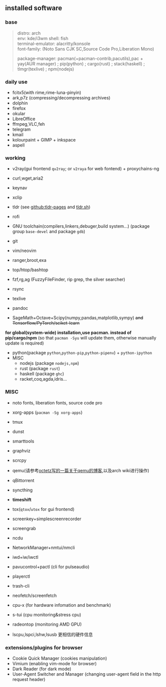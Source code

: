 ## installed software

### base

> distro: arch  
> env: kde/i3wm
> shell: fish  
> terminal-emulator: alacritty/konsole  
> font-family: (Noto Sans CJK SC,Source Code Pro,Liberation Mono)
>
> package-manager: pacman(+pacman-contrib,pacutils),pac + yay(AUR manager) ; pip(python) ; cargo(rust) ; stack(haskell) ; tlmgr(texlive) ; npm(nodejs)

### daily use

* fcitx5(with rime,rime-luna-pinyin)
* ark,p7z (compressing/decompressing archives)
* dolphin
* firefox
* okular
* LibreOffice
* ffmpeg,VLC,feh
* telegram
* kmail
* kolourpaint + GIMP + inkspace
* aspell

### working

* v2ray(gui frontend `qv2ray`; or `v2raya` for web fontend) + proxychains-ng
* curl,wget,aria2
* keynav
* xclip

* tldr (see [github:tldr-pages](https://github.com/tldr-pages/tldr) and [tldr.sh](https://tldr.sh))
* rofi
* GNU toolchain(compilers,linkers,debuger,build system...) (package group `base-devel` and package `gdb`)
* git
* vim/neovim
* ranger,broot,exa
* top/htop/bashtop
* fzf,rg,ag (FuzzyFileFinder, rip grep, the silver searcher)
* rsync

* texlive
* pandoc
* SageMath+Octave+Scipy(numpy,pandas,matplotlib,sympy) ~~and Tensorflow/PyTorch/sciket-learn~~

**for global(system-wide) installation,use pacman. instead of pip/cargo/npm** (so that `pacman -Syu` will update them, otherwise manually update is required)  

* python(package `python`,`python-pip`,`python-pipenv`) + `python-ipython`
* MISC
  * nodejs (package `nodejs,npm`)
  * rust (package `rust`)
  * haskell (package `ghc`)
  * racket,coq,agda,idris...


### MISC


* noto fonts, liberation fonts, source code pro
* xorg-apps (`pacman -Sg xorg-apps`)
* tmux
* dunst
* smarttools
* graphviz
* scrcpy
* qemu(请参考[octetz写的一篇关于qemu的博客](https://octetz.com/docs/2020/2020-05-06-linux-hypervisor-setup/),以及arch wiki进行操作)
* qBittorrent
* syncthing
* **timeshift**
* tox(`qtox`/`utox` for gui frontend)
* screenkey+simplescreenrecorder
* screengrab

* ncdu
* NetworkManager+nmtui/nmcli
* iwd+iw/iwctl
* pavucontrol+pactl (cli for pulseaudio)
* playerctl
* trash-cli

* neofetch/screenfetch
* cpu-x (for hardware infomation and benchmark)
* s-tui (cpu monitoring&stress cpu)
* radeontop (monitoring AMD GPU)
* lscpu,lspci,lshw,lsusb 更相信的硬件信息

### extensions/plugins for browser

* Cookie Quick Manager (cookies manipulation)
* Vimium (enabling vim-mode for browser)
* Dark Reader (for dark mode)
* User-Agent Switcher and Manager (changing user-agent field in the http request header)

